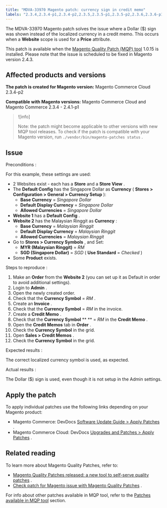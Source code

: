 ```yaml
---
title: "MDVA-33970 Magento patch: currency sign in credit memo"
labels: "2.3.4,2.3.4-p1,2.3.4-p2,2.3.5,2.3.5-p1,2.3.5-p2,2.3.6,2.3.6-p1,2.4.0,2.4.0-p1,2.4.1,2.4.1-p1,MQP 1.0.15,MQP patches,Magento Commerce,Magento Commerce Cloud,Magento Quality Patches"
---
```


The MDVA-33970 Magento patch solves the issue where a Dollar ($) sign was shown instead of the localized currency in a credit memo. This occurs when a **Website** scope is used for a **Price** attribute.

This patch is available when the [Magento Quality Patch (MQP) tool](https://devdocs.magento.com/guides/v2.4/comp-mgr/patching.html#mqp) 1.0.15 is installed. Please note that the issue is scheduled to be fixed in Magento version 2.4.3.

## Affected products and versions

 **The patch is created for Magento version:** Magento Commerce Cloud 2.3.4-p2

 **Compatible with Magento versions:** Magento Commerce Cloud and Magento Commerce 2.3.4 - 2.4.1-p1

>![info]
>
>Note: the patch might become applicable to other versions with new MQP tool releases. To check if the patch is compatible with your Magento version, run `./vendor/bin/magento-patches status` .

## Issue

 <span class="wysiwyg-underline">Preconditions</span> :

For this example, these settings are used:

* 2 Websites exist - each has a **Store** and a **Store View** .
* The **Default Config** has the Singapore Dollar as **Currency** ( **Stores > Configuration > General > Currency Setup** ):
    * **Base Currency** = *Singapore Dollar* 
    * **Default Display Currency** = *Singapore Dollar* 
    * **Allowed Currencies** = *Singapore Dollar* 
* **Website 1** has a **Default Config** .
* **Website 2** has the Malaysian Ringgit as **Currency** :
    * **Base Currency** = *Malaysian Ringgit* 
    * **Default Display Currency** = *Malaysian Ringgit* 
    * **Allowed Currencies** = *Malaysian Ringgit* 
* Go to **Stores > Currency Symbols** , and Set:
    * **MYR (Malaysian Ringgit)** = *RM* 
    * **SGD (Singapore Dollar)** = *SGD* ( **Use Standard** = *Checked* )
* Some **Product** exists.

 <span class="wysiwyg-underline">Steps to reproduce</span> :

1. Make an **Order** from the **Website 2** (you can set up it as Default in order to avoid additional settings).
1. Login to **Admin** .
1. Open the newly created order.
1. Check that the **Currency Symbol** = *RM* .
1. Create an **Invoice** .
1. Check that the **Currency Symbol** = *RM* in the invoice.
1. Create a **Credit Memo** .
1. Check that the **Currency Symbol**  ** ** = *RM* in the **Credit Memo** .
1. Open the **Credit Memos** tab in **Order** .
1. Check the **Currency Symbol** in the grid.
1. Open **Sales > Credit Memos** .
1. Check the **Currency Symbol** in the grid.

 <span class="wysiwyg-underline">Expected results</span> :

The correct localized currency symbol is used, as expected.

 <span class="wysiwyg-underline">Actual results</span> :

The Dollar ($) sign is used, even though it is not setup in the Admin settings.

## Apply the patch

To apply individual patches use the following links depending on your Magento product:

* Magento Commerce: DevDocs [Software Update Guide > Apply Patches](https://devdocs.magento.com/guides/v2.4/comp-mgr/patching.html) .
* Magento Commerce Cloud: DevDocs [Upgrades and Patches > Apply Patches](https://devdocs.magento.com/cloud/project/project-patch.html) .

## Related reading

To learn more about Magento Quality Patches, refer to:

* [Magento Quality Patches released: a new tool to self-serve quality patches](https://support.magento.com/hc/en-us/articles/360047139492) .
* [Check patch for Magento issue with Magento Quality Patches](https://support.magento.com/hc/en-us/articles/360047125252) .

For info about other patches available in MQP tool, refer to the [Patches available in MQP tool](https://support.magento.com/hc/en-us/sections/360010506631-Patches-available-in-MQP-tool-) section.